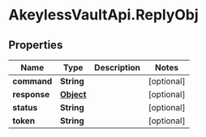 # AkeylessVaultApi.ReplyObj

## Properties

Name | Type | Description | Notes
------------ | ------------- | ------------- | -------------
**command** | **String** |  | [optional] 
**response** | [**Object**](.md) |  | [optional] 
**status** | **String** |  | [optional] 
**token** | **String** |  | [optional] 


